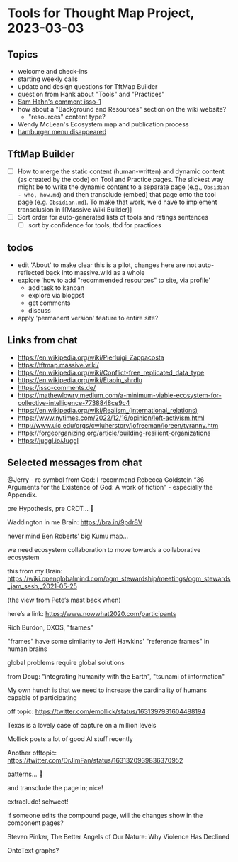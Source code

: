 # Tools for Thought Map Project, 2023-03-03

## Topics

- welcome and check-ins
- starting weekly calls
- update and design questions for TftMap Builder
- question from Hank about "Tools" and "Practices"
- [Sam Hahn's comment isso-1](https://tftmap.massive.wiki/#isso-1)
- how about a "Background and Resources" section on the wiki website?
    - "resources" content type?
- Wendy McLean's Ecosystem map and publication process
- [hamburger menu disappeared](https://github.com/Fellowship-of-the-Link/tftmap/issues/6)

## TftMap Builder

- [ ] How to merge the static content (human-written) and dynamic content (as created by the code) on Tool and Practice pages.  The slickest way might be to write the dynamic content to a separate page (e.g., `Obsidian - who, how.md`) and then transclude (embed) that page onto the tool page (e.g. `Obsidian.md`).  To make that work, we'd have to implement transclusion in [[Massive Wiki Builder]]
- [ ] Sort order for auto-generated lists of tools and ratings sentences
    - [ ] sort by confidence for tools, tbd for practices

## todos
- edit 'About' to make clear this is a pilot, changes here are not auto-reflected back into massive.wiki as a whole
- explore 'how to add "recommended resources" to site, via profile'
    - add task to kanban
    - explore via blogpst
    - get comments
    - discuss
- apply 'permanent version' feature to entire site?

## Links from chat

- https://en.wikipedia.org/wiki/Pierluigi_Zappacosta
- https://tftmap.massive.wiki/
- https://en.wikipedia.org/wiki/Conflict-free_replicated_data_type
- https://en.wikipedia.org/wiki/Etaoin_shrdlu
- https://isso-comments.de/
- https://mathewlowry.medium.com/a-minimum-viable-ecosystem-for-collective-intelligence-7738848ce9c4
- https://en.wikipedia.org/wiki/Realism_(international_relations)
- https://www.nytimes.com/2022/12/16/opinion/left-activism.html
- http://www.uic.edu/orgs/cwluherstory/jofreeman/joreen/tyranny.htm
- https://forgeorganizing.org/article/building-resilient-organizations
- https://juggl.io/Juggl

## Selected messages from chat

@Jerry - re symbol from God: I recommend Rebecca Goldstein “36 Arguments for the Existence of God: A work of fiction” - especially the Appendix.

pre Hypothesis, pre CRDT… 🙂

Waddington in me Brain: https://bra.in/9pdr8V

never mind Ben Roberts’ big Kumu map…

we need ecosystem collaboration to move towards a collaborative ecosystem

this from my Brain: https://wiki.openglobalmind.com/ogm_stewardship/meetings/ogm_stewards_jam_sesh,_2021-05-25

(the view from Pete’s mast back when)

here’s a link: https://www.nowwhat2020.com/participants

Rich Burdon, DXOS, "frames"

"frames" have some similarity to Jeff Hawkins' "reference frames" in human brains

global problems require global solutions

from Doug: "integrating humanity with the Earth", "tsunami of information"

My own hunch is that we need to increase the cardinality of humans capable of participating 

off topic: https://twitter.com/emollick/status/1631397931604488194

Texas is a lovely case of capture on a million levels

Mollick posts a lot of good AI stuff recently

Another offtopic: https://twitter.com/DrJimFan/status/1631320939836370952

patterns… 🙂

and transclude the page in; nice!

extraclude! schweet!

if someone edits the compound page, will the changes show in the component pages?

Steven Pinker, The Better Angels of Our Nature: Why Violence Has Declined

OntoText graphs?
